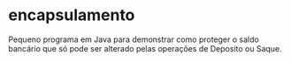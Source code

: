 # encapsulamento
Pequeno programa em Java para demonstrar como proteger o saldo bancário que só pode ser alterado pelas operações de Deposito ou Saque.
